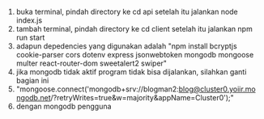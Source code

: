 1. buka terminal, pindah directory ke cd api setelah itu jalankan node index.js
2. tambah terminal, pindah directory ke cd client setelah itu jalankan npm run start
3. adapun depedencies yang digunakan adalah "npm install bcryptjs cookie-parser cors dotenv express jsonwebtoken mongodb mongoose multer react-router-dom sweetalert2 swiper"
4. jika mongodb tidak aktif program tidak bisa dijalankan, silahkan ganti bagian ini
5. "mongoose.connect('mongodb+srv://blogman2:blog@cluster0.yoiir.mongodb.net/?retryWrites=true&w=majority&appName=Cluster0');"
6. dengan mongodb pengguna

